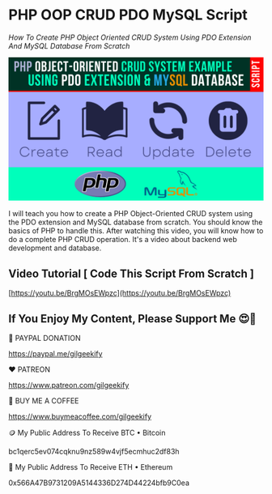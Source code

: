 # PHP OOP CRUD PDO MySQL Script

_How To Create PHP Object Oriented CRUD System Using PDO Extension And MySQL Database From Scratch_

![Thumbnail](https://raw.githubusercontent.com/saeedkohansal/PHP-OOP-CRUD-PDO-MySQL-Script/main/PHP-OOP-CRUD-PDO-MySQL-Script.png "Thumbnail")

I will teach you how to create a PHP Object-Oriented CRUD system using the PDO extension and MySQL database from scratch. You should know the basics of PHP to handle this. After watching this video, you will know how to do a complete PHP CRUD operation. It's a video about backend web development and database.

## Video Tutorial [ Code This Script From Scratch ]
[https://youtu.be/BrgMOsEWpzc](https://youtu.be/BrgMOsEWpzc)

 

## If You Enjoy My Content, Please Support Me 😍🙏

💙 PAYPAL DONATION

https://paypal.me/gilgeekify

❤️ PATREON

https://www.patreon.com/gilgeekify

💛 BUY ME A COFFEE

https://www.buymeacoffee.com/gilgeekify

🪙 My Public Address To Receive BTC • Bitcoin

bc1qerc5ev074cqknu9nz589w4vjf5ecmhuc2df83h

🥈 My Public Address To Receive ETH • Ethereum

0x566A47B9731209A5144336D274D44224bfb9C0ea
